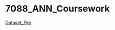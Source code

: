 # 7088_ANN_Coursework
[Dataset_File](https://drive.google.com/file/d/10AJHvvOzokuP1u6Mz8tIa6kJbgllx7JR/view?usp=share_link)
